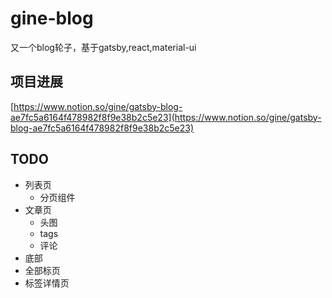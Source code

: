 # gine-blog

又一个blog轮子，基于gatsby,react,material-ui


## 项目进展

[https://www.notion.so/gine/gatsby-blog-ae7fc5a6164f478982f8f9e38b2c5e23](https://www.notion.so/gine/gatsby-blog-ae7fc5a6164f478982f8f9e38b2c5e23)

## TODO

+ 列表页
    + 分页组件
+ 文章页
    + 头图
    + tags
    + 评论
+ 底部
+ 全部标页
+ 标签详情页
